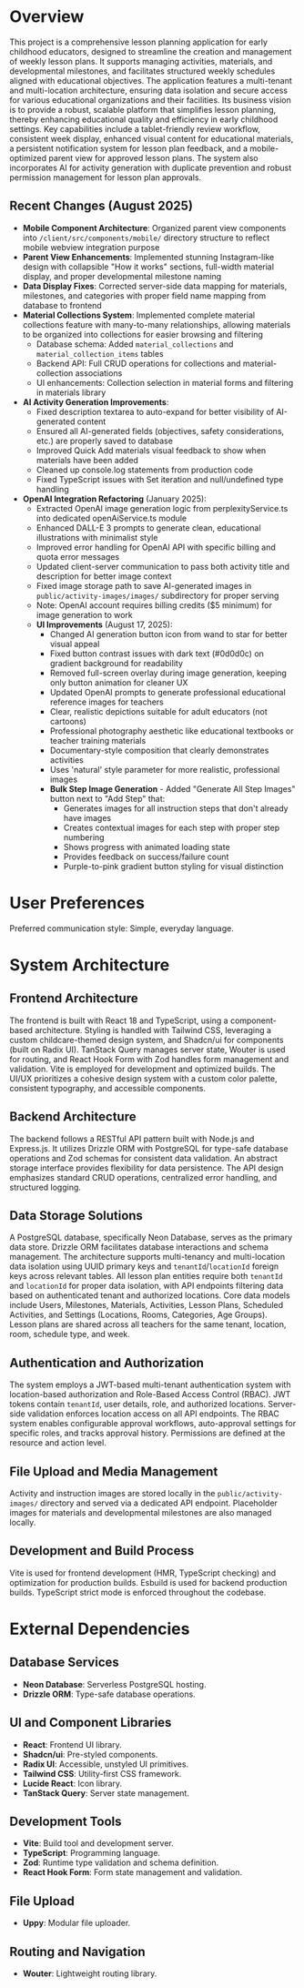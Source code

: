 # Overview
This project is a comprehensive lesson planning application for early childhood educators, designed to streamline the creation and management of weekly lesson plans. It supports managing activities, materials, and developmental milestones, and facilitates structured weekly schedules aligned with educational objectives. The application features a multi-tenant and multi-location architecture, ensuring data isolation and secure access for various educational organizations and their facilities. Its business vision is to provide a robust, scalable platform that simplifies lesson planning, thereby enhancing educational quality and efficiency in early childhood settings. Key capabilities include a tablet-friendly review workflow, consistent week display, enhanced visual content for educational materials, a persistent notification system for lesson plan feedback, and a mobile-optimized parent view for approved lesson plans. The system also incorporates AI for activity generation with duplicate prevention and robust permission management for lesson plan approvals.

## Recent Changes (August 2025)
- **Mobile Component Architecture**: Organized parent view components into `/client/src/components/mobile/` directory structure to reflect mobile webview integration purpose
- **Parent View Enhancements**: Implemented stunning Instagram-like design with collapsible "How it works" sections, full-width material display, and proper developmental milestone naming
- **Data Display Fixes**: Corrected server-side data mapping for materials, milestones, and categories with proper field name mapping from database to frontend
- **Material Collections System**: Implemented complete material collections feature with many-to-many relationships, allowing materials to be organized into collections for easier browsing and filtering
  - Database schema: Added `material_collections` and `material_collection_items` tables
  - Backend API: Full CRUD operations for collections and material-collection associations  
  - UI enhancements: Collection selection in material forms and filtering in materials library
- **AI Activity Generation Improvements**:
  - Fixed description textarea to auto-expand for better visibility of AI-generated content
  - Ensured all AI-generated fields (objectives, safety considerations, etc.) are properly saved to database
  - Improved Quick Add materials visual feedback to show when materials have been added
  - Cleaned up console.log statements from production code
  - Fixed TypeScript issues with Set iteration and null/undefined type handling
- **OpenAI Integration Refactoring** (January 2025):
  - Extracted OpenAI image generation logic from perplexityService.ts into dedicated openAiService.ts module
  - Enhanced DALL-E 3 prompts to generate clean, educational illustrations with minimalist style
  - Improved error handling for OpenAI API with specific billing and quota error messages
  - Updated client-server communication to pass both activity title and description for better image context
  - Fixed image storage path to save AI-generated images in `public/activity-images/images/` subdirectory for proper serving
  - Note: OpenAI account requires billing credits ($5 minimum) for image generation to work
  - **UI Improvements** (August 17, 2025):
    - Changed AI generation button icon from wand to star for better visual appeal
    - Fixed button contrast issues with dark text (#0d0d0c) on gradient background for readability
    - Removed full-screen overlay during image generation, keeping only button animation for cleaner UX
    - Updated OpenAI prompts to generate professional educational reference images for teachers
    - Clear, realistic depictions suitable for adult educators (not cartoons)
    - Professional photography aesthetic like educational textbooks or teacher training materials
    - Documentary-style composition that clearly demonstrates activities
    - Uses 'natural' style parameter for more realistic, professional images
    - **Bulk Step Image Generation** - Added "Generate All Step Images" button next to "Add Step" that:
      - Generates images for all instruction steps that don't already have images
      - Creates contextual images for each step with proper step numbering
      - Shows progress with animated loading state
      - Provides feedback on success/failure count
      - Purple-to-pink gradient button styling for visual distinction

# User Preferences
Preferred communication style: Simple, everyday language.

# System Architecture
## Frontend Architecture
The frontend is built with React 18 and TypeScript, using a component-based architecture. Styling is handled with Tailwind CSS, leveraging a custom childcare-themed design system, and Shadcn/ui for components (built on Radix UI). TanStack Query manages server state, Wouter is used for routing, and React Hook Form with Zod handles form management and validation. Vite is employed for development and optimized builds. The UI/UX prioritizes a cohesive design system with a custom color palette, consistent typography, and accessible components.

## Backend Architecture
The backend follows a RESTful API pattern built with Node.js and Express.js. It utilizes Drizzle ORM with PostgreSQL for type-safe database operations and Zod schemas for consistent data validation. An abstract storage interface provides flexibility for data persistence. The API design emphasizes standard CRUD operations, centralized error handling, and structured logging.

## Data Storage Solutions
A PostgreSQL database, specifically Neon Database, serves as the primary data store. Drizzle ORM facilitates database interactions and schema management. The architecture supports multi-tenancy and multi-location data isolation using UUID primary keys and `tenantId`/`locationId` foreign keys across relevant tables. All lesson plan entities require both `tenantId` and `locationId` for proper data isolation, with API endpoints filtering data based on authenticated tenant and authorized locations. Core data models include Users, Milestones, Materials, Activities, Lesson Plans, Scheduled Activities, and Settings (Locations, Rooms, Categories, Age Groups). Lesson plans are shared across all teachers for the same tenant, location, room, schedule type, and week.

## Authentication and Authorization
The system employs a JWT-based multi-tenant authentication system with location-based authorization and Role-Based Access Control (RBAC). JWT tokens contain `tenantId`, user details, role, and authorized locations. Server-side validation enforces location access on all API endpoints. The RBAC system enables configurable approval workflows, auto-approval settings for specific roles, and tracks approval history. Permissions are defined at the resource and action level.

## File Upload and Media Management
Activity and instruction images are stored locally in the `public/activity-images/` directory and served via a dedicated API endpoint. Placeholder images for materials and developmental milestones are also managed locally.

## Development and Build Process
Vite is used for frontend development (HMR, TypeScript checking) and optimization for production builds. Esbuild is used for backend production builds. TypeScript strict mode is enforced throughout the codebase.

# External Dependencies
## Database Services
- **Neon Database**: Serverless PostgreSQL hosting.
- **Drizzle ORM**: Type-safe database operations.

## UI and Component Libraries
- **React**: Frontend UI library.
- **Shadcn/ui**: Pre-styled components.
- **Radix UI**: Accessible, unstyled UI primitives.
- **Tailwind CSS**: Utility-first CSS framework.
- **Lucide React**: Icon library.
- **TanStack Query**: Server state management.

## Development Tools
- **Vite**: Build tool and development server.
- **TypeScript**: Programming language.
- **Zod**: Runtime type validation and schema definition.
- **React Hook Form**: Form state management and validation.

## File Upload
- **Uppy**: Modular file uploader.

## Routing and Navigation
- **Wouter**: Lightweight routing library.